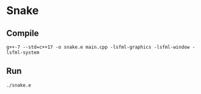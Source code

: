 # Snake

## Compile
```
g++-7 --std=c++17 -o snake.e main.cpp -lsfml-graphics -lsfml-window -lsfml-system
```

## Run
```
./snake.e
```